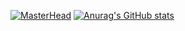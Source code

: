 [![MasterHead](https://cdn.pixabay.com/photo/2016/03/28/10/05/kitten-1285341__340.jpg)](https://github.com/pt-hieu)
[![Anurag's GitHub stats](https://github-readme-stats.vercel.app/api?username=pt-hieu&count_private=true&show_icons=true&theme=dracula)](https://github.com/anuraghazra/github-readme-stats)
